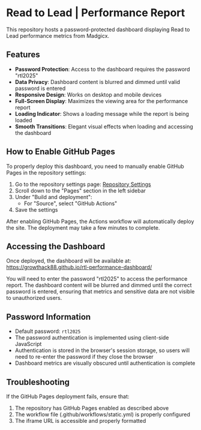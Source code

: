 # Read to Lead | Performance Report

This repository hosts a password-protected dashboard displaying Read to Lead performance metrics from Madgicx.

## Features

- **Password Protection**: Access to the dashboard requires the password "rtl2025"
- **Data Privacy**: Dashboard content is blurred and dimmed until valid password is entered
- **Responsive Design**: Works on desktop and mobile devices
- **Full-Screen Display**: Maximizes the viewing area for the performance report
- **Loading Indicator**: Shows a loading message while the report is being loaded
- **Smooth Transitions**: Elegant visual effects when loading and accessing the dashboard

## How to Enable GitHub Pages

To properly deploy this dashboard, you need to manually enable GitHub Pages in the repository settings:

1. Go to the repository settings page: [Repository Settings](https://github.com/growthack88/rtl-performance-dashboard/settings)
2. Scroll down to the "Pages" section in the left sidebar
3. Under "Build and deployment":
   - For "Source", select "GitHub Actions"
4. Save the settings

After enabling GitHub Pages, the Actions workflow will automatically deploy the site. The deployment may take a few minutes to complete.

## Accessing the Dashboard

Once deployed, the dashboard will be available at: https://growthack88.github.io/rtl-performance-dashboard/

You will need to enter the password "rtl2025" to access the performance report. The dashboard content will be blurred and dimmed until the correct password is entered, ensuring that metrics and sensitive data are not visible to unauthorized users.

## Password Information

- Default password: `rtl2025`
- The password authentication is implemented using client-side JavaScript
- Authentication is stored in the browser's session storage, so users will need to re-enter the password if they close the browser
- Dashboard metrics are visually obscured until authentication is complete

## Troubleshooting

If the GitHub Pages deployment fails, ensure that:
1. The repository has GitHub Pages enabled as described above
2. The workflow file (.github/workflows/static.yml) is properly configured
3. The iframe URL is accessible and properly formatted
